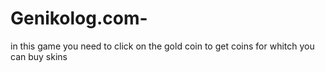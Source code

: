 # Genikolog.com-
in this game you need to click on the gold coin to get coins for whitch you can buy skins 
